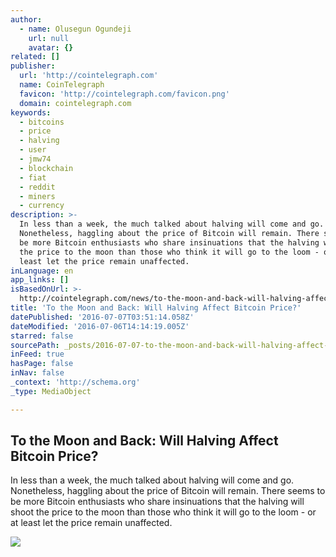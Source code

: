 ```yaml
---
author:
  - name: Olusegun Ogundeji
    url: null
    avatar: {}
related: []
publisher:
  url: 'http://cointelegraph.com'
  name: CoinTelegraph
  favicon: 'http://cointelegraph.com/favicon.png'
  domain: cointelegraph.com
keywords:
  - bitcoins
  - price
  - halving
  - user
  - jmw74
  - blockchain
  - fiat
  - reddit
  - miners
  - currency
description: >-
  In less than a week, the much talked about halving will come and go.
  Nonetheless, haggling about the price of Bitcoin will remain. There seems to
  be more Bitcoin enthusiasts who share insinuations that the halving will shoot
  the price to the moon than those who think it will go to the loom - or at
  least let the price remain unaffected.
inLanguage: en
app_links: []
isBasedOnUrl: >-
  http://cointelegraph.com/news/to-the-moon-and-back-will-halving-affect-bitcoin-price
title: 'To the Moon and Back: Will Halving Affect Bitcoin Price?'
datePublished: '2016-07-07T03:51:14.058Z'
dateModified: '2016-07-06T14:14:19.005Z'
starred: false
sourcePath: _posts/2016-07-07-to-the-moon-and-back-will-halving-affect-bitcoin-price.md
inFeed: true
hasPage: false
inNav: false
_context: 'http://schema.org'
_type: MediaObject

---
```

<article style=""><h1>To the Moon and Back: Will Halving Affect Bitcoin Price?</h1><p>In less than a week, the much talked about halving will come and go. Nonetheless, haggling about the price of Bitcoin will remain. There seems to be more Bitcoin enthusiasts who share insinuations that the halving will shoot the price to the moon than those who think it will go to the loom - or at least let the price remain unaffected.</p><img src="https://cointelegraph.com/images/725_aHR0cDovL2NvaW50ZWxlZ3JhcGguY29tL3N0b3JhZ2UvdXBsb2Fkcy92aWV3L2MyYTEwYzc1MTM4OTRkMjc3MThkMjkyZmNkNmUwM2U5LmpwZw==.jpg" /></article>